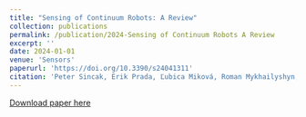 ```yaml
---
title: "Sensing of Continuum Robots: A Review"
collection: publications
permalink: /publication/2024-Sensing of Continuum Robots A Review
excerpt: ''
date: 2024-01-01
venue: 'Sensors'
paperurl: 'https://doi.org/10.3390/s24041311'
citation: 'Peter Sincak, Erik Prada, Ľubica Miková, Roman Mykhailyshyn, Martin Varga, Tomas Merva, and Ivan Virgala (2024). &quot; Sensing of Continuum Robots: A Review.&quot; <i>Sensors</i>. 24(4):1311. https://doi.org/10.3390/s24041311.'
---
```

[Download paper here](https://doi.org/10.3390/s24041311)